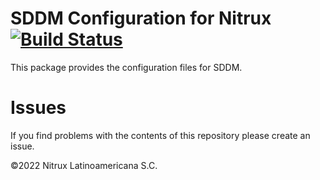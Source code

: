 # SDDM Configuration for Nitrux [![Build Status](https://travis-ci.org/Nitrux/sddm-config.svg?branch=main)](https://travis-ci.org/Nitrux/sddm-config)

This package provides the configuration files for SDDM.

# Issues
If you find problems with the contents of this repository please create an issue.

©2022 Nitrux Latinoamericana S.C.
